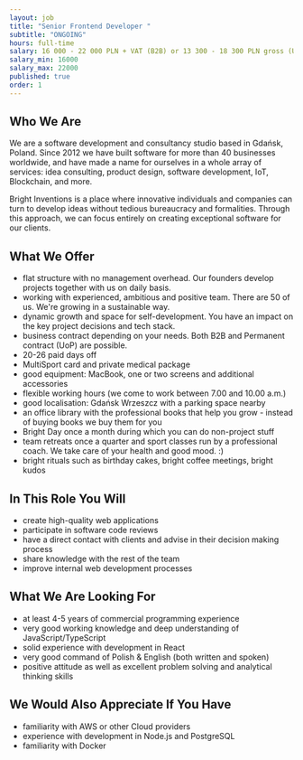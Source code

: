```yaml
---
layout: job
title: "Senior Frontend Developer "
subtitle: "ONGOING"
hours: full-time
salary: 16 000 - 22 000 PLN + VAT (B2B) or 13 300 - 18 300 PLN gross (UoP) 
salary_min: 16000
salary_max: 22000
published: true
order: 1
---
```

## Who We Are

We are a software development and consultancy studio based in Gdańsk, Poland. Since 2012 we have built software for more than 40 businesses worldwide, and have made a name for ourselves in a whole array of services: idea consulting, product design, software development, IoT, Blockchain, and more.

Bright Inventions is a place where innovative individuals and companies can turn to develop ideas without tedious bureaucracy and formalities. Through this approach, we can focus entirely on creating exceptional software for our clients.

## What We Offer 

* flat structure with no management overhead. Our founders develop projects together with us on daily basis.  
* working with experienced, ambitious and positive team. There are 50 of us. We're growing in a sustainable way. 
* dynamic growth and space for self-development. You have an impact on the key project decisions and tech stack. 
* business contract depending on your needs. Both B2B and Permanent contract (UoP) are possible. 
* 20-26 paid days off 
* MultiSport card and private medical package
* good equipment: MacBook, one or two screens and additional accessories
* flexible working hours (we come to work between 7.00 and 10.00 a.m.)
* good localisation: Gdańsk Wrzeszcz with a parking space nearby 
* an office library with the professional books that help you grow - instead of buying books we buy them for you 
* Bright Day once a month during which you can do non-project stuff
* team retreats once a quarter and sport classes run by a professional coach. We take care of your health and good mood. :) 
* bright rituals such as birthday cakes, bright coffee meetings, bright kudos 


## In This Role You Will

* create high-quality web applications
* participate in software code reviews
* have a direct contact with clients and advise in their decision making process
* share knowledge with the rest of the team
* improve internal web development processes

## What We Are Looking For

* at least 4-5 years of commercial programming experience
* very good working knowledge and deep understanding of JavaScript/TypeScript
* solid experience with development in React
* very good command of Polish & English (both written and spoken)
* positive attitude as well as excellent problem solving and analytical thinking skills

## We Would Also Appreciate If You Have

* familiarity with AWS or other Cloud providers
* experience with development in Node.js and PostgreSQL
* familiarity with Docker

